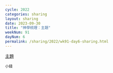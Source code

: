 ```yaml
---
cycle: 2022
categories: sharing
layout: sharing
date: 2023-09-30
title: "神學梳理：主題"
weekNum: 91
dayNum: 6
permalink: /sharing/2022/wk91-day6-sharing.html
---
```


[主題](placeholder)

`小錢`
